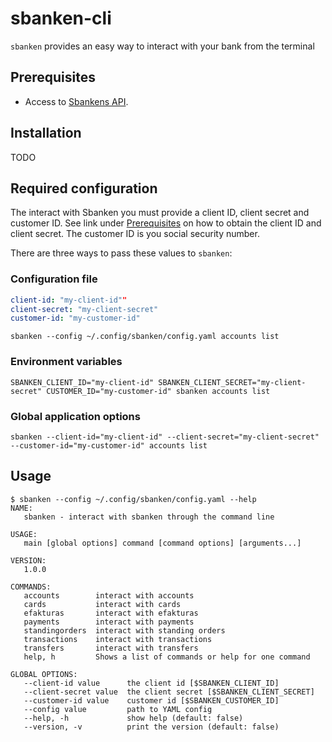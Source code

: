 # sbanken-cli

`sbanken` provides an easy way to interact with your bank from the terminal

## Prerequisites

* Access to [Sbankens API](https://sbanken.no/bruke/utviklerportalen/). 

## Installation

TODO

## Required configuration

The interact with Sbanken you must provide a client ID, client secret and customer ID. See link under [Prerequisites](https://sbanken.no/bruke/utviklerportalen/) on how to obtain the client ID and client secret. The customer ID is you social security number.

There are three ways to pass these values to `sbanken`:

### Configuration file

```yaml
client-id: "my-client-id""
client-secret: "my-client-secret"
customer-id: "my-customer-id"
```

`sbanken --config ~/.config/sbanken/config.yaml accounts list`

### Environment variables

`SBANKEN_CLIENT_ID="my-client-id" SBANKEN_CLIENT_SECRET="my-client-secret" CUSTOMER_ID="my-customer-id" sbanken accounts list`

### Global application options

`sbanken --client-id="my-client-id" --client-secret="my-client-secret" --customer-id="my-customer-id" accounts list`

## Usage

```
$ sbanken --config ~/.config/sbanken/config.yaml --help
NAME:
   sbanken - interact with sbanken through the command line

USAGE:
   main [global options] command [command options] [arguments...]

VERSION:
   1.0.0

COMMANDS:
   accounts        interact with accounts
   cards           interact with cards
   efakturas       interact with efakturas
   payments        interact with payments
   standingorders  interact with standing orders
   transactions    interact with transactions
   transfers       interact with transfers
   help, h         Shows a list of commands or help for one command

GLOBAL OPTIONS:
   --client-id value      the client id [$SBANKEN_CLIENT_ID]
   --client-secret value  the client secret [$SBANKEN_CLIENT_SECRET]
   --customer-id value    customer id [$SBANKEN_CUSTOMER_ID]
   --config value         path to YAML config
   --help, -h             show help (default: false)
   --version, -v          print the version (default: false)
```

